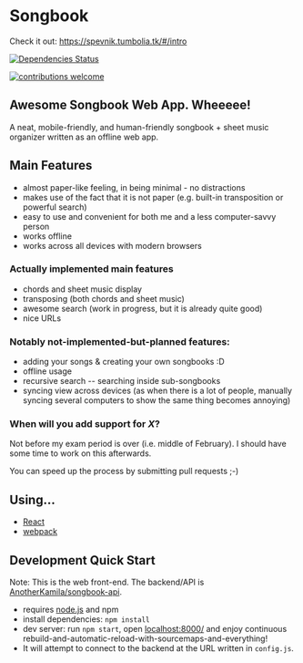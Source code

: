 Songbook
========

Check it out: https://spevnik.tumbolia.tk/#/intro

<!-- [![Heroku status](https://heroku-badge.herokuapp.com/?app=spevnik47)](https://spevnik47-web.herokuapp.com/) -->
[![Dependencies Status](https://david-dm.org/anotherkamila/songbook-web.svg)](https://david-dm.org/anotherkamila/songbook-web)
<!-- [![Floobits Status](https://floobits.com/kamila/songbook.svg)](https://floobits.com/kamila/songbook/redirect) -->
[![contributions welcome](https://img.shields.io/badge/contributions-welcome-brightgreen.svg?style=flat)](https://github.com/anotherkamila/songbook-web/issues)


Awesome Songbook Web App. Wheeeee!
----------------------------------

A neat, mobile-friendly, and human-friendly songbook + sheet music organizer written as an offline web app.

Main Features
-------------

- almost paper-like feeling, in being minimal - no distractions
- makes use of the fact that it is not paper (e.g. built-in transposition or powerful search)
- easy to use and convenient for both me and a less computer-savvy person
- works offline
- works across all devices with modern browsers

### Actually implemented main features

- chords and sheet music display
- transposing (both chords and sheet music)
- awesome search (work in progress, but it is already quite good)
- nice URLs

### Notably not-implemented-but-planned features:

- adding your songs & creating your own songbooks :D
- offline usage
- recursive search -- searching inside sub-songbooks
- syncing view across devices (as when there is a lot of people, manually syncing several computers to show the same thing becomes annoying)

### When will you add support for *X*?

Not before my exam period is over (i.e. middle of February). I should have some time to work on this afterwards.

You can speed up the process by submitting pull requests ;-)

Using...
--------

- [React](https://facebook.github.io/react)
- [webpack](http://webpack.github.io/)

Development Quick Start
-----------------------

Note: This is the web front-end. The backend/API is [AnotherKamila/songbook-api](https://github.com/AnotherKamila/songbook-api).

- requires [node.js](https://nodejs.org/) and npm
- install dependencies: `npm install`
- dev server: run `npm start`, open [localhost:8000/](http://localhost:8000/) and enjoy continuous rebuild-and-automatic-reload-with-sourcemaps-and-everything!
- It will attempt to connect to the backend at the URL written in `config.js`.
